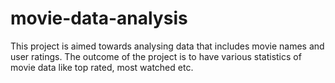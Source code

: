 # movie-data-analysis
This project is aimed towards analysing data that includes movie names and user ratings. The outcome of the project is to have various statistics of movie data like top rated, most watched etc.
